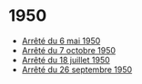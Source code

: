 # 1950

- [Arrêté du 6 mai 1950](arrete-du-6-mai-1950)
- [Arrêté du 7 octobre 1950](arrete-du-7-octobre-1950)
- [Arrêté du 18 juillet 1950](arrete-du-18-juillet-1950)
- [Arrêté du 26 septembre 1950](arrete-du-26-septembre-1950)
